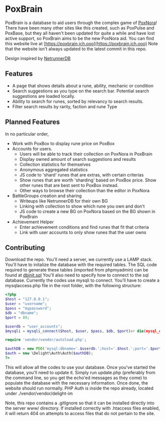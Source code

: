# PoxBrain



PoxBrain is a database to aid users through the complex game of [PoxNora](http://www.poxnora.com)!
There have been many other sites like this created, such as PoxPulse and PoxBase, but they all haven't been updated for quite a while and have lost active support, so PoxBrain aims to be the new PoxNora aid.
You can find this website live at [https://poxbrain.jch.ooo](https://poxbrain.jch.ooo)
Note that the website isn't always updated to the latest commit in this repo.

Design inspired by [NetrunnerDB](https://netrunnerdb.com)

## Features

* A page that shows details about a rune, ability, mechanic or condition
* Search suggestions as you type on the search bar. Potential search suggestions are loaded locally.
* Ability to search for runes, sorted by relevancy to search results.
* Filter search results by rarity, faction and rune Type

## Planned Features

In no particular order,
* Work with PoxBox to display rune price on PoxBox
* Accounts for users.
  * Users will be able to track their collection on PoxNora in PoxBrain
  * Display owned amount of search suggestions and results
  * Collection statistics for themselves
  * Anonymous aggregated statistics
  * JS code to 'shard' runes that are extras, with certain criterias
  * Show runes that are worth 'sharding' based on PoxBox price. Show other runes that are best sent to PoxBox instead.
  * Other ways to browse their collection than the editor in PoxNora
* BattleGroups creation and sharing
  * Writeups like NetrunnerDB for their own BG
  * Linking with collection to show which rune you own and don't
  * JS code to create a new BG on PoxNora based on the BG shown in PoxBrain
* Achievement Helper
  * Enter achievement conditions and find runes that fit that criteria
  * Link with user accounts to only show runes that the user owns

## Contributing

Download the repo. You'll need a server, we currently use a LAMP stack. You'll have to initalize the database with the required tables. The SQL code required to generate these tables (imported from phpmyadmin) can be found at [dbinit.sql](./dbinit.sql)
You'll also need to specify how to connect to the sql database. Currently the codes use mysqli to connect. You'll have to create a mysqlaccess.php file in the root folder, with the following structure:

```php
<?php
$host = "127.0.0.1";
$user = "username";
$pass = "mypassword";
$db = "dbname";
$port = 80;

$userdb = "user_accounts";
$mysqli = mysqli_connect($host, $user, $pass, $db, $port)or die(mysql_error());

require 'vendor/vendor/autoload.php';

$authDB = new PDO('mysql:dbname='.$userdb.';host='.$host.';port='.$port.';charset=utf8mb4', $user, $pass);
$auth = new \Delight\Auth\Auth($authDB);
?>
```

This will allow all the codes to use your database.
Once you've started the database, you'll need to update it. Simply run update.php (preferably from the command line, so you get the echo'ed messages as they come) to populate the database with the necessary information.
Once done, the website should run normally. PHP Auth is inside the repo already, located under ./vendor/vendor/delight-im

Note, this repo contains a .gitIgnore so that it can be installed directly into the server www/ directory. If installed correctly with .htaccess files enabled, it will return 404 on attempts to access files that do not pertain to the site.

